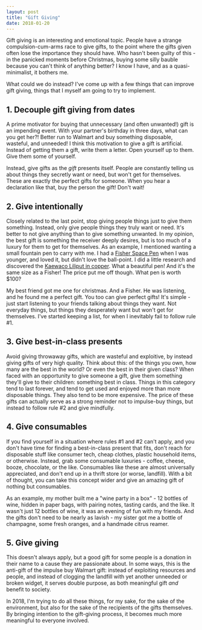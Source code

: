 ```yaml
---
layout: post
title: "Gift Giving"
date: 2018-01-20
---
```

Gift giving is an interesting and emotional topic. People have a strange
compulsion-cum-arms race to give gifts, to the point where the gifts
given often lose the importance they should have. Who hasn't been guilty
of this - in the panicked moments before Christmas, buying some silly
bauble because you can't think of anything better? I know I have, and as
a quasi-minimalist, it bothers me.

What could we do instead? I've come up with a few things that can
improve gift giving, things that I myself am going to try to implement. 

## 1. Decouple gift giving from dates
A prime motivator for buying that unnecessary (and often unwanted!) gift
is an impending event. With your partner's birthday in three days, what
can you get her?! Better run to Walmart and buy something disposable,
wasteful, and unneeded! I think this motivation to give a gift is
artificial. Instead of getting them a gift, write them a letter. Open
yourself up to them. Give them some of yourself.

Instead, give gifts as the *gift* presents itself. People are constantly
telling us about things they secretly want or need, but won't get for
themselves. These are exactly the perfect gifts for someone. When you
hear a declaration like that, buy the person the gift! Don't wait! 

## 2. Give intentionally 
Closely related to the last point, stop giving people things just to
give them something. Instead, only give people things they truly want or
need. It's better to not give anything than to give something unwanted.
In my opinion, the best gift is something the receiver deeply desires,
but is too much of a luxury for them to get for themselves. As an
example, I mentioned wanting a small fountain pen to carry with me. I
had a [Fisher Space Pen](http://amzn.to/2Dvk0pV) when I was younger, and
loved it, but didn't love the ball-point. I did a little research and
discovered the [Kaewaco Liliput in copper](http://amzn.to/2FXc7YX). What
a beautiful pen! And it's the same size as a Fisher! The price put me
off though. What pen is worth $100?

My best friend got me one for christmas. And a Fisher. He was listening,
and he found me a perfect gift. You too can give perfect gifts! It's
simple - just start listening to your friends talking about things they
want. Not everyday things, but things they desperately want but won't
get for themselves. I've started keeping a list, for when I inevitably
fail to follow rule #1.

## 3. Give best-in-class presents
Avoid giving throwaway gifts, which are wasteful and exploitive, by
instead giving gifts of very high quality. Think about this: of the
things you own, how many are the best in the world? Or even the best in
their given class? When faced with an opportunity to give someone a
gift, give them something they'll give to their children: something best
in class. Things in this category tend to last forever, and tend to get
used and enjoyed more than more disposable things. They also tend to be
more expensive. The price of these gifts can actually serve as a strong
reminder not to impulse-buy things, but instead to follow rule #2 and
give mindfully.

## 4. Give consumables
If you find yourself in a situation where rules #1 and #2 can't apply,
and you don't have time for finding a best-in-class present that fits,
don't reach for disposable stuff like consumer tech, cheap clothes,
plastic household items, or otherwise. Instead, grab some consumable
luxuries - coffee, cheese, booze, chocolate, or the like. Consumables
like these are almost universally appreciated, and don't end up in a
thrift store (or worse, landfill). With a bit of thought, you can take
this concept wider and give an amazing gift of nothing but consumables. 

As an example, my mother built me a "wine party in a box" - 12 bottles
of wine, hidden in paper bags, with pairing notes, tasting cards, and
the like. It wasn't just 12 bottles of wine, it was an evening of fun
with my friends. And the gifts don't need to be nearly as lavish - my
sister got me a bottle of champagne, some fresh oranges, and a handmade
citrus reamer.

## 5. Give giving
This doesn't always apply, but a good gift for some people is a donation
in their name to a cause they are passionate about. In some ways, this
is the anti-gift of the impulse buy Walmart gift: instead of exploiting
resources and people, and instead of clogging the landfill with yet
another unneeded or broken widget, it serves double purpose, as both
meaningful gift *and* benefit to society.

In 2018, I'm trying to do all these things, for my sake, for the sake of
the environment, but also for the sake of the recipients of the gifts
themselves. By bringing intention to the gift-giving process, it becomes
much more meaningful to everyone involved.
